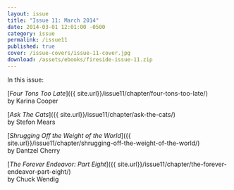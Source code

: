 ```yaml
---
layout: issue
title: "Issue 11: March 2014"
date: 2014-03-01 12:01:00 -0500
category: issue
permalink: /issue11
published: true
cover: /issue-covers/issue-11-cover.jpg
download: /assets/ebooks/fireside-issue-11.zip
---
```


In this issue:

[_Four Tons Too Late_]({{ site.url}}/issue11/chapter/four-tons-too-late/)<br/>
by Karina Cooper

[_Ask The Cats_]({{ site.url}}/issue11/chapter/ask-the-cats/)<br/>
by Stefon Mears

[_Shrugging Off the Weight of the World_]({{ site.url}}/issue11/chapter/shrugging-off-the-weight-of-the-world/)<br/>
by Dantzel Cherry

[_The Forever Endeavor: Part Eight_]({{ site.url}}/issue11/chapter/the-forever-endeavor-part-eight/)<br/>
by Chuck Wendig
